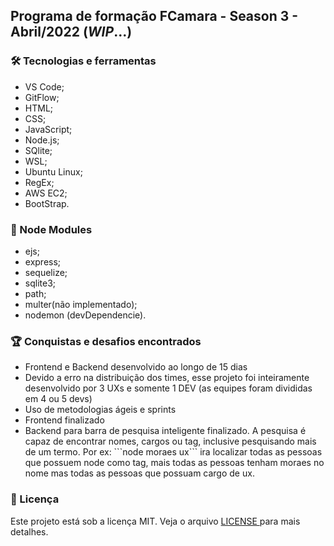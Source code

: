 <h2>Programa de formação FCamara - Season 3 - Abril/2022 (<em>WIP</em>...)</h2>

<h3>🛠️ Tecnologias e ferramentas</h3>
<ul>
  <li>VS Code;</li>
  <li>GitFlow;</li>
  <li>HTML;</li>
  <li>CSS;</li>
  <li>JavaScript;</li>
  <li>Node.js;</li>
  <li>SQlite;</li>
  <li>WSL;</li>
  <li>Ubuntu Linux;</li>
  <li>RegEx;</li>
  <li>AWS EC2;</li>
  <li>BootStrap.</li>
</ul> 

<h3>💾 Node Modules</h3>
<ul>
  <li>ejs;</li>
  <li>express;</li>
  <li>sequelize;</li>
  <li>sqlite3;</li>
  <li>path;</li>
  <li>multer(não implementado);</li>
  <li>nodemon (devDependencie).</li>
</ul> 


<h3>🏆 Conquistas e desafios encontrados</h3>
<ul>
  <li>Frontend e Backend desenvolvido ao longo de 15 dias</li>
  <li>Devido a erro na distribuição dos times, esse projeto foi inteiramente desenvolvido por 3 UXs e somente 1 DEV (as equipes foram divididas em 4 ou 5 devs)</li>
  <li>Uso de metodologias ágeis e sprints</li>
  <li>Frontend finalizado</li>
  <li>Backend para barra de pesquisa inteligente finalizado. A pesquisa é capaz de encontrar nomes, cargos ou tag, inclusive pesquisando mais de um termo. Por ex: ```node moraes ux``` ira localizar todas as pessoas que possuem node como tag, mais todas as pessoas tenham moraes no nome mas todas as pessoas que possuam cargo de ux.</li>
</ul>


<h3>📝 Licença</h3>
<p>Este projeto está sob a licença MIT. Veja o arquivo <a href="https://github.com/lucasmdpereira/nlwtogether2020_origin/blob/main/LICENSE.md"> LICENSE </a> para mais detalhes.<p>
